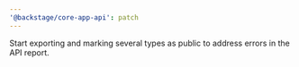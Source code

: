 ```yaml
---
'@backstage/core-app-api': patch
---
```


Start exporting and marking several types as public to address errors in the API report.
